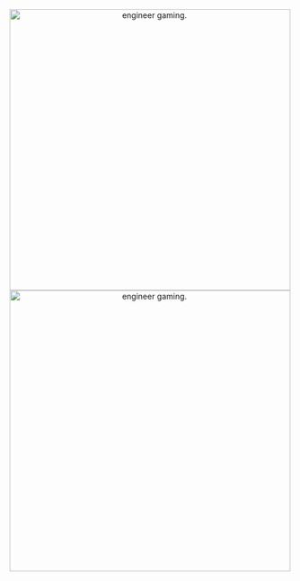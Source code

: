 <div align="center">
<img height="500" src="https://media.tenor.com/g20ktKXL20UAAAAi/eggineer.gif" alt="engineer gaming." />
</div>
<div align="center">
<img height="500" src="https://media.tenor.com/g20ktKXL20UAAAAi/eggineer.gif" alt="engineer gaming." />
</div>
